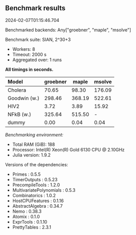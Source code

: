 ## Benchmark results

2024-02-07T01:15:46.704

Benchmarked backends: Any["groebner", "maple", "msolve"]

Benchmark suite: SIAN, 2^30+3

- Workers: 8
- Timeout: 2000 s
- Aggregated over: 1 runs

**All timings in seconds.**

|Model|groebner|maple|msolve|
|:----|---|---|---|
|Cholera|70.65|98.30|176.09|
|Goodwin (w.)|298.46|368.19|522.61|
|HIV2|3.72|3.89|15.92|
|NFkB (w.)|325.64|515.50| - |
|dummy|0.00|0.04|0.04|

*Benchmarking environment:*

* Total RAM (GiB): 188
* Processor: Intel(R) Xeon(R) Gold 6130 CPU @ 2.10GHz
* Julia version: 1.9.2

Versions of the dependencies:

* Primes : 0.5.5
* TimerOutputs : 0.5.23
* PrecompileTools : 1.2.0
* MultivariatePolynomials : 0.5.3
* Combinatorics : 1.0.2
* HostCPUFeatures : 0.1.16
* AbstractAlgebra : 0.34.7
* Nemo : 0.38.3
* Atomix : 0.1.0
* ExprTools : 0.1.10
* PrettyTables : 2.3.1
